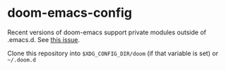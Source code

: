 # doom-emacs-config

Recent versions of doom-emacs support private modules outside of .emacs.d. See
[this issue](https://github.com/hlissner/doom-emacs/issues/406#issuecomment-365824811).

Clone this repository into `$XDG_CONFIG_DIR/doom` (if that variable is set) or `~/.doom.d`
